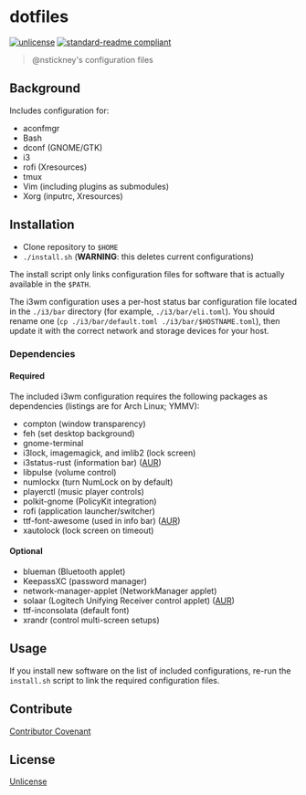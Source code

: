 # dotfiles

[![unlicense](https://img.shields.io/badge/un-license-green.svg?style=flat)](http://unlicense.org) [![standard-readme compliant](https://img.shields.io/badge/readme%20style-standard-brightgreen.svg)](https://github.com/RichardLitt/standard-readme)

> @nstickney's configuration files

## Background
Includes configuration for:
* aconfmgr
* Bash
* dconf (GNOME/GTK)
* i3
* rofi (Xresources)
* tmux
* Vim (including plugins as submodules)
* Xorg (inputrc, Xresources)

## Installation
* Clone repository to `$HOME`
* `./install.sh` (**WARNING**: this deletes current configurations)

The install script only links configuration files for software that is actually available in the `$PATH`.

The i3wm configuration uses a per-host status bar configuration file located in the `./i3/bar` directory (for example, `./i3/bar/eli.toml`). You should rename one (`cp ./i3/bar/default.toml ./i3/bar/$HOSTNAME.toml`), then update it with the correct network and storage devices for your host.

### Dependencies

#### Required
The included i3wm configuration requires the following packages as dependencies (listings are for Arch Linux; YMMV):
* compton (window transparency)
* feh (set desktop background)
* gnome-terminal
* i3lock, imagemagick, and imlib2 (lock screen)
* i3status-rust (information bar) ([AUR](https://aur.archlinux.org/packages/i3status-rust/))
* libpulse (volume control)
* numlockx (turn NumLock on by default)
* playerctl (music player controls)
* polkit-gnome (PolicyKit integration)
* rofi (application launcher/switcher)
* ttf-font-awesome (used in info bar) ([AUR](https://aur.archlinux.org/packages/ttf-font-awesome/))
* xautolock (lock screen on timeout)

#### Optional
* blueman (Bluetooth applet)
* KeepassXC (password manager)
* network-manager-applet (NetworkManager applet)
* solaar (Logitech Unifying Receiver control applet) ([AUR](https://aur.archlinux.org/packages/solaar/))
* ttf-inconsolata (default font)
* xrandr (control multi-screen setups)

## Usage
If you install new software on the list of included configurations, re-run the `install.sh` script to link the required configuration files.

## Contribute
[Contributor Covenant](http://contributor-covenant.org/version/1/3/0/)

## License
[Unlicense](LICENSE)
